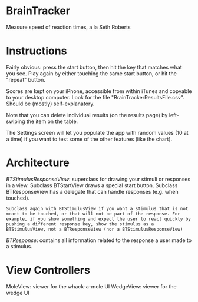 BrainTracker
============

Measure speed of reaction times, a la Seth Roberts

Instructions
============
Fairly obvious: press the start button, then hit the key that matches what you see.  Play again by either touching the same start button, or hit the "repeat" button.

Scores are kept on your iPhone, accessible from within iTunes and copyable to your desktop computer. Look for the file "BrainTrackerResultsFile.csv". Should be (mostly) self-explanatory.

Note that you can delete individual results (on the results page) by left-swiping the item on the table.

The Settings screen will let you populate the app with random values (10 at a time) if you want to test some of the other features (like the chart).


Architecture
============

*BTStimulusResponseView*: superclass for drawing your stimuli or responses in a view.  Subclass BTStartView draws a special start button. Subclass BTResponseView has a delegate that can handle responses (e.g. when touched).

    Subclass again with BTStimulusView if you want a stimulus that is not meant to be touched, or that will not be part of the response. For example, if you show something and expect the user to react quickly by pushing a different response key, show the stimulus as a BTStimulusView, not a BTResponseView (nor a BTStimulusResponseView)

*BTResponse*: contains all information related to the response a user made to a stimulus.


View Controllers
================

MoleView: viewer for the whack-a-mole UI
WedgeView: viewer for the wedge UI